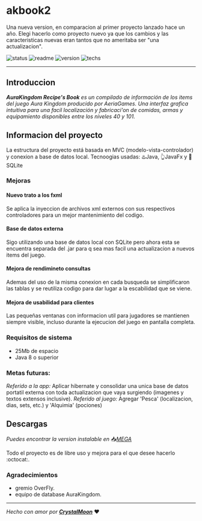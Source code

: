 # akbook2
Una nueva version, en comparacion al primer proyecto lanzado hace un año. Elegi hacerlo como proyecto nuevo ya que los cambios y las caracteristicas nuevas eran tantos que no ameritaba ser "una actualizacion".

![status](https://img.shields.io/badge/status-OK-green) ![readme](https://img.shields.io/badge/readme-OK-green) ![version](https://img.shields.io/badge/version-v2.1.0-blue) ![techs](https://img.shields.io/badge/techs-java—javaFx—SQLite-blue)

---

## Introduccion
_**AuraKingdom Recipe's Book** es un compilado de información de los items del juego Aura Kingdom producido por AeriaGames.
Una interfaz grafica intuitiva para una facil localización y fabricaci'on de comidas, armas y equipamiento disponibles entre los niveles 40 y 101._

## Informacion del proyecto
La estructura del proyecto está basada en MVC (modelo-vista-controlador) y conexion a base de datos local.
Tecnoogias usadas: :hotsprings:Java, :point_up_2:JavaFx y :notebook_with_decorative_cover:SQLite

### Mejoras
#### Nuevo trato a los fxml
Se aplica la inyeccion de archivos xml externos con sus respectivos controladores para un mejor mantenimiento del codigo.

#### Base de datos externa
Sigo utilizando una base de datos local con SQLite pero ahora esta se encuentra separada del .jar para q sea mas facil una actualizacion a nuevos items del juego.

#### Mejora de rendimineto consultas
Ademas del uso de la misma conexion en cada busqueda se simplificaron las tablas y se reutiliza codigo para dar lugar a la escabilidad que se viene.

#### Mejora de usabilidad para clientes
Las pequeñas ventanas con informacion util para jugadores se mantienen siempre visible, incluso durante la ejecucion del juego en pantalla completa.

### Requisitos de sistema

* 25Mb de espacio
* Java 8 o superior

### Metas futuras: 
_Referido a la app:_ Aplicar hibernate y consolidar una unica base de datos portatil externa con toda actualizacion que vaya surgiendo (imagenes y textos extensos inclusive).
_Referido al juego:_ Agregar 'Pesca' (localizacion, dias, sets, etc.) y 'Alquimia' (pociones)

## Descargas
_Puedes encontrar la version instalable en_ :inbox_tray:_[MEGA](https://mega.nz/#!H4hAWCrS!S5oe2nXVtV5J2TnAS8AHG3ohXSMKJy3U62b5nn-cFuA)_

Todo el proyecto es de libre uso y mejora para el que desee hacerlo :octocat:.

### Agradecimientos

* gremio OverFly.
* equipo de database AuraKingdom.

---

_Hecho con amor por [**CrystalMoon**](https://www.linkedin.com/in/perla-stto/)_ :heart:

